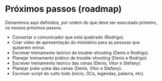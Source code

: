 # Próximos passos (roadmap)

Deixaremos aqui definidos, por ordem do que deve ser executado primeiro, os nossos próximos passos.

- Consertar o comunicador que está quebrado (Rodrigo).
- Criar vídeo de apresentação do ministério para as pessoas que quiserem entrar.
- Escrever treinamento teórico de trouble-shooting (Denis e Rodrigo).
- Planejar treinamento prático de trouble-shooting (Denis e Rodrigo).
- Escrever treinamento teórico das cenas (Denis, Vitor e Stefany).
- Planejar poke-yoke das cenas (Denis, Vitor e Stefany).
- Escrever script do culto todo (início, GCs, legendas, palavra, etc).
